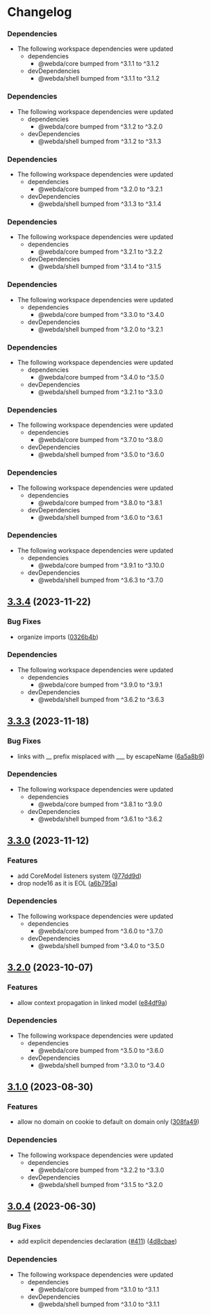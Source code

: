 # Changelog

### Dependencies

* The following workspace dependencies were updated
  * dependencies
    * @webda/core bumped from ^3.1.1 to ^3.1.2
  * devDependencies
    * @webda/shell bumped from ^3.1.1 to ^3.1.2

### Dependencies

* The following workspace dependencies were updated
  * dependencies
    * @webda/core bumped from ^3.1.2 to ^3.2.0
  * devDependencies
    * @webda/shell bumped from ^3.1.2 to ^3.1.3

### Dependencies

* The following workspace dependencies were updated
  * dependencies
    * @webda/core bumped from ^3.2.0 to ^3.2.1
  * devDependencies
    * @webda/shell bumped from ^3.1.3 to ^3.1.4

### Dependencies

* The following workspace dependencies were updated
  * dependencies
    * @webda/core bumped from ^3.2.1 to ^3.2.2
  * devDependencies
    * @webda/shell bumped from ^3.1.4 to ^3.1.5

### Dependencies

* The following workspace dependencies were updated
  * dependencies
    * @webda/core bumped from ^3.3.0 to ^3.4.0
  * devDependencies
    * @webda/shell bumped from ^3.2.0 to ^3.2.1

### Dependencies

* The following workspace dependencies were updated
  * dependencies
    * @webda/core bumped from ^3.4.0 to ^3.5.0
  * devDependencies
    * @webda/shell bumped from ^3.2.1 to ^3.3.0

### Dependencies

* The following workspace dependencies were updated
  * dependencies
    * @webda/core bumped from ^3.7.0 to ^3.8.0
  * devDependencies
    * @webda/shell bumped from ^3.5.0 to ^3.6.0

### Dependencies

* The following workspace dependencies were updated
  * dependencies
    * @webda/core bumped from ^3.8.0 to ^3.8.1
  * devDependencies
    * @webda/shell bumped from ^3.6.0 to ^3.6.1

### Dependencies

* The following workspace dependencies were updated
  * dependencies
    * @webda/core bumped from ^3.9.1 to ^3.10.0
  * devDependencies
    * @webda/shell bumped from ^3.6.3 to ^3.7.0

## [3.3.4](https://github.com/loopingz/webda.io/compare/hawk-v3.3.3...hawk-v3.3.4) (2023-11-22)


### Bug Fixes

* organize imports ([0326b4b](https://github.com/loopingz/webda.io/commit/0326b4b973a307b91cb619a3ec79382bf7f8d101))


### Dependencies

* The following workspace dependencies were updated
  * dependencies
    * @webda/core bumped from ^3.9.0 to ^3.9.1
  * devDependencies
    * @webda/shell bumped from ^3.6.2 to ^3.6.3

## [3.3.3](https://github.com/loopingz/webda.io/compare/hawk-v3.3.2...hawk-v3.3.3) (2023-11-18)


### Bug Fixes

* links with __ prefix misplaced with ___ by escapeName ([6a5a8b9](https://github.com/loopingz/webda.io/commit/6a5a8b91ae9e02d65b0a8db6c3647d5108de104f))


### Dependencies

* The following workspace dependencies were updated
  * dependencies
    * @webda/core bumped from ^3.8.1 to ^3.9.0
  * devDependencies
    * @webda/shell bumped from ^3.6.1 to ^3.6.2

## [3.3.0](https://github.com/loopingz/webda.io/compare/hawk-v3.2.0...hawk-v3.3.0) (2023-11-12)


### Features

* add CoreModel listeners system ([977dd9d](https://github.com/loopingz/webda.io/commit/977dd9d8a04f5b3e6d19f09f8755277b26242a18))
* drop node16 as it is EOL ([a6b795a](https://github.com/loopingz/webda.io/commit/a6b795a76e5089a0cf81269c49e00131bc17c1a9))


### Dependencies

* The following workspace dependencies were updated
  * dependencies
    * @webda/core bumped from ^3.6.0 to ^3.7.0
  * devDependencies
    * @webda/shell bumped from ^3.4.0 to ^3.5.0

## [3.2.0](https://github.com/loopingz/webda.io/compare/hawk-v3.1.2...hawk-v3.2.0) (2023-10-07)


### Features

* allow context propagation in linked model ([e84df9a](https://github.com/loopingz/webda.io/commit/e84df9a7435db40d56d498b624d5f71e9f2d0ebe))


### Dependencies

* The following workspace dependencies were updated
  * dependencies
    * @webda/core bumped from ^3.5.0 to ^3.6.0
  * devDependencies
    * @webda/shell bumped from ^3.3.0 to ^3.4.0

## [3.1.0](https://github.com/loopingz/webda.io/compare/hawk-v3.0.8...hawk-v3.1.0) (2023-08-30)


### Features

* allow no domain on cookie to default on domain only ([308fa49](https://github.com/loopingz/webda.io/commit/308fa493e3f2e813d919f1375839302512eb7969))


### Dependencies

* The following workspace dependencies were updated
  * dependencies
    * @webda/core bumped from ^3.2.2 to ^3.3.0
  * devDependencies
    * @webda/shell bumped from ^3.1.5 to ^3.2.0

## [3.0.4](https://github.com/loopingz/webda.io/compare/hawk-v3.0.3...hawk-v3.0.4) (2023-06-30)


### Bug Fixes

* add explicit dependencies declaration ([#411](https://github.com/loopingz/webda.io/issues/411)) ([4d8cbae](https://github.com/loopingz/webda.io/commit/4d8cbae4d6d31b62df98832591bc97ca77ae6a69))


### Dependencies

* The following workspace dependencies were updated
  * dependencies
    * @webda/core bumped from ^3.1.0 to ^3.1.1
  * devDependencies
    * @webda/shell bumped from ^3.1.0 to ^3.1.1
